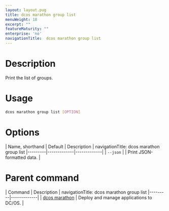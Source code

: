 ```yaml
---
layout: layout.pug
title: dcos marathon group list
menuWeight: 18
excerpt: ""
featureMaturity: ""
enterprise: 'no'
navigationTitle:  dcos marathon group list
---
```


<!-- This source repo for this topic is https://github.com/dcos/dcos-docs -->


# Description
Print the list of groups.

# Usage

```bash
dcos marathon group list [OPTION]
```

# Options

| Name, shorthand | Default | Description |
navigationTitle:  dcos marathon group list
|---------|-------------|-------------|
| `--json`   |             |  Print JSON-formatted data. |

# Parent command

| Command | Description |
navigationTitle:  dcos marathon group list
|---------|-------------|
| [dcos marathon](/docs/1.10/cli/command-reference/dcos-marathon/) | Deploy and manage applications to DC/OS. |

<!-- # Examples -->
